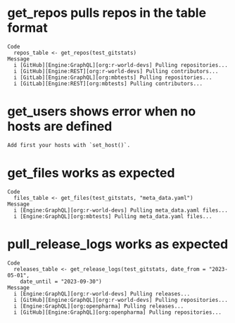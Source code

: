 # get_repos pulls repos in the table format

    Code
      repos_table <- get_repos(test_gitstats)
    Message
      i [GitHub][Engine:GraphQL][org:r-world-devs] Pulling repositories...
      i [GitHub][Engine:REST][org:r-world-devs] Pulling contributors...
      i [GitLab][Engine:GraphQL][org:mbtests] Pulling repositories...
      i [GitLab][Engine:REST][org:mbtests] Pulling contributors...

# get_users shows error when no hosts are defined

    Add first your hosts with `set_host()`.

# get_files works as expected

    Code
      files_table <- get_files(test_gitstats, "meta_data.yaml")
    Message
      i [Engine:GraphQL][org:r-world-devs] Pulling meta_data.yaml files...
      i [Engine:GraphQL][org:mbtests] Pulling meta_data.yaml files...

# pull_release_logs works as expected

    Code
      releases_table <- get_release_logs(test_gitstats, date_from = "2023-05-01",
        date_until = "2023-09-30")
    Message
      i [Engine:GraphQL][org:r-world-devs] Pulling releases...
      i [GitHub][Engine:GraphQL][org:r-world-devs] Pulling repositories...
      i [Engine:GraphQL][org:openpharma] Pulling releases...
      i [GitHub][Engine:GraphQL][org:openpharma] Pulling repositories...

